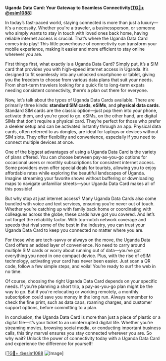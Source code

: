 **Uganda Data Card: Your Gateway to Seamless Connectivity[[TG💪+ @esim1088](https://t.me/s/esim1088)]**

In today’s fast-paced world, staying connected is more than just a luxury—it's a necessity. Whether you're a traveler, a businessperson, or someone who simply wants to stay in touch with loved ones back home, having reliable internet access is crucial. That’s where the Uganda Data Card comes into play! This little powerhouse of connectivity can transform your mobile experience, making it easier and more efficient to stay online wherever you are.

First things first, what exactly is a Uganda Data Card? Simply put, it’s a SIM card that provides you with high-speed internet access in Uganda. It’s designed to fit seamlessly into any unlocked smartphone or tablet, giving you the freedom to choose from various data plans that suit your needs. From short-term travelers looking for a quick fix to long-term expats needing consistent connectivity, there’s a plan out there for everyone.

Now, let’s talk about the types of Uganda Data Cards available. There are primarily three kinds: **standard SIM cards**, **eSIMs**, and **physical data cards**. Standard SIM cards are the classic option—just pop them into your phone, activate them, and you’re good to go. eSIMs, on the other hand, are digital SIMs that don’t require a physical card. They’re perfect for those who prefer a sleeker setup and can be activated instantly through an app. Physical data cards, often referred to as dongles, are ideal for laptops or devices without SIM slots. They offer flexibility and convenience, especially if you need to connect multiple devices at once.

One of the biggest advantages of using a Uganda Data Card is the variety of plans offered. You can choose between pay-as-you-go options for occasional users or monthly subscriptions for consistent internet access. Some providers even offer special deals for tourists, allowing you to enjoy affordable rates while exploring the beautiful landscapes of Uganda. Imagine streaming your favorite shows without buffering or downloading maps to navigate unfamiliar streets—your Uganda Data Card makes all of this possible!

But why stop at just internet access? Many Uganda Data Cards also come bundled with voice and text services, ensuring you’re never out of touch. Whether you’re catching up with family back home or coordinating with colleagues across the globe, these cards have got you covered. And let’s not forget the reliability factor. With top-notch network coverage and speeds that rival some of the best in the industry, you can trust your Uganda Data Card to keep you connected no matter where you are.

For those who are tech-savvy or always on the move, the Uganda Data Card offers an added layer of convenience. No need to carry around multiple SIM cards or worry about running out of data—you’ve got everything you need in one compact device. Plus, with the rise of eSIM technology, activating your card has never been easier. Just scan a QR code, follow a few simple steps, and voila! You’re ready to surf the web in no time.

Of course, choosing the right Uganda Data Card depends on your specific needs. If you’re planning a short trip, a pay-as-you-go plan might be the way to go. But if you’re relocating or working remotely, a monthly subscription could save you money in the long run. Always remember to check the fine print, such as data caps, roaming charges, and customer support options, before committing to a plan.

In conclusion, the Uganda Data Card is more than just a piece of plastic or a digital file—it’s your ticket to an uninterrupted digital life. Whether you’re streaming movies, browsing social media, or conducting important business calls, this tiny marvel ensures you stay connected wherever you are. So why wait? Unlock the power of connectivity today with a Uganda Data Card and experience the difference for yourself! 

[[TG💪+ @esim1088](https://t.me/s/esim1088) ![Image](https://i.postimg.cc/Y0z9fWf4/image.png)]
